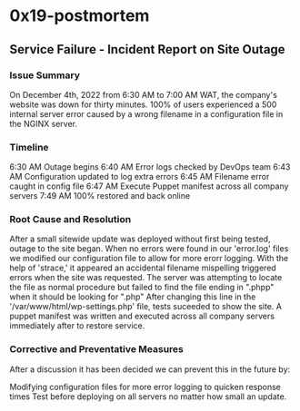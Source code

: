 # 0x19-postmortem

## Service Failure - Incident Report on Site Outage

### Issue Summary
On December 4th, 2022 from 6:30 AM to 7:00 AM WAT, the company's website was down for thirty minutes. 100% of users experienced a 500 internal server error caused by a wrong filename in a configuration file in the NGINX server.

### Timeline
6:30 AM Outage begins
6:40 AM Error logs checked by DevOps team
6:43 AM Configuration updated to log extra errors
6:45 AM Filename error caught in config file
6:47 AM Execute Puppet manifest across all company servers
7:49 AM 100% restored and back online

### Root Cause and Resolution
After a small sitewide update was deployed without first being tested, outage to the site began. When no errors were found in our 'error.log' files we modified our configuration file to allow for more erorr logging. With the help of 'strace,' it appeared an accidental filename mispelling triggered errors when the site was requested. The server was attempting to locate the file as normal procedure but failed to find the file ending in ".phpp" when it should be looking for ".php" After changing this line in the '/var/www/html/wp-settings.php' file, tests suceeded to show the site. A puppet manifest was written and executed across all company servers immediately after to restore service.

### Corrective and Preventative Measures
After a discussion it has been decided we can prevent this in the future by:

Modifying configuration files for more error logging to quicken response times
Test before deploying on all servers no matter how small an update. 
